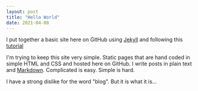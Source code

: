 ```yaml
---
layout: post
title: "Hello World"
date: 2021-04-08
---
```


I put together a basic site here on GitHub using [Jekyll](http://jekyllrb.com) and following this [tutorial](http://jmcglone.com/guides/github-pages/)

I'm trying to keep this site very simple. Static pages that are hand coded in simple HTML and CSS and hosted here on GitHub. I write posts in plain text and [Markdown](https://en.wikipedia.org/wiki/Markdown). Complicated is easy. Simple is hard. 

I have a strong dislike for the word "blog". But it is what it is...
